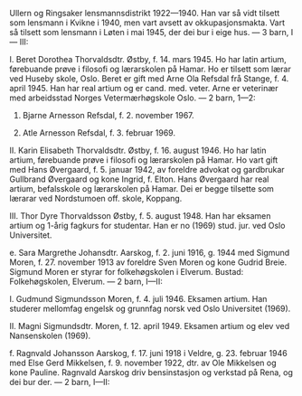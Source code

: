 Ullern og Ringsaker lensmannsdistrikt 1922—1940. Han var så vidt tilsett som lensmann i Kvikne i 1940, men vart avsett av okkupasjonsmakta. Vart så tilsett som lensmann i Løten i mai 1945, der dei bur i eige hus. — 3 barn, I — III:

I. Beret Dorothea Thorvaldsdtr. Østby, f. 14. mars 1945. Ho har latin artium, førebuande prøve i filosofi og lærarskolen på Hamar. Ho er tilsett som lærar ved Huseby skole, Oslo. Beret er gift med Arne Ola Refsdal frå Stange, f. 4. april 1945. Han har real artium og er cand. med. veter. Arne er veterinær med arbeidsstad Norges Vetermærhøgskole Oslo. — 2 barn, 1—2:

1. Bjarne Arnesson Refsdal, f. 2. november 1967.

2. Atle Arnesson Refsdal, f. 3. februar 1969.

II. Karin Elisabeth Thorvaldsdtr. Østby, f. 16. august 1946. Ho har latin artium, førebuande prøve i filosofi og lærarskolen på Hamar. Ho vart gift med Hans Øvergaard, f. 5. januar 1942, av foreldre advokat og gardbrukar Gullbrand Øvergaard og kone Ingrid, f. Elton. Hans Øvergaard har real artium, befalsskole og lærarskolen på Hamar. Dei er begge tilsette som lærarar ved Nordstumoen off. skole, Koppang.

III. Thor Dyre Thorvaldsson Østby, f. 5. august 1948. Han har eksamen artium og 1-årig fagkurs for studentar. Han er no (1969) stud. jur. ved Oslo Universitet.

e. Sara Margrethe Johansdtr. Aarskog, f. 2. juni 1916, g. 1944 med Sigmund Moren, f. 27. november 1913 av foreldre Sven Moren og kone Gudrid Breie. Sigmund Moren er styrar for folkehøgskolen i Elverum. Bustad: Folkehøgskolen, Elverum. — 2 barn, I—II:

I. Gudmund Sigmundsson Moren, f. 4. juli 1946. Eksamen artium. Han studerer mellomfag engelsk og grunnfag norsk ved Oslo Universitet (1969).

II. Magni Sigmundsdtr. Moren, f. 12. april 1949. Eksamen artium og elev ved Nansenskolen (1969).

f. Ragnvald Johansson Aarskog, f. 17. juni 1918 i Veldre, g. 23. februar 1946 med Else Gerd Mikkelsen, f. 9. november 1922, dtr. av Ole Mikkelsen og kone Pauline. Ragnvald Aarskog driv bensinstasjon og verkstad på Rena, og dei bur der. — 2 barn, I—II: